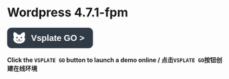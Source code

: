 # Wordpress 4.7.1-fpm

<a href="https://www.vsplate.com/?docker-compose=https://github.com/vsplate/dcenvs/wordpress/4.7.1-fpm"><img alt="VSPLATE GO" src="https://raw.githubusercontent.com/vsplate/images/master/vsgo_btn.png" width="200px"></a>

**Click the `VSPLATE GO` button to launch a demo online / 点击`VSPLATE GO`按钮创建在线环境**